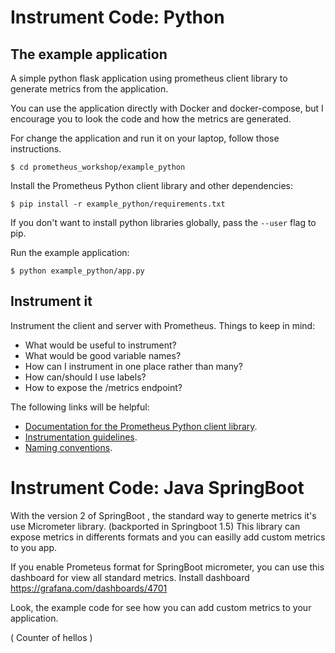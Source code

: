 # Instrument Code: Python

## The example application

A simple python flask application using prometheus client library to generate metrics from the application.

You can use the application directly with Docker and docker-compose, but I encourage you to look the code and how the metrics are generated.

For change the application and run it on your laptop, follow those instructions.

```
$ cd prometheus_workshop/example_python
```

Install the Prometheus Python client library and other dependencies:

```
$ pip install -r example_python/requirements.txt
```

If you don't want to install python libraries globally, pass the `--user` flag to pip.

Run the example application:

```
$ python example_python/app.py
```

## Instrument it
Instrument the client and server with Prometheus. Things to keep in mind:

* What would be useful to instrument?
* What would be good variable names?
* How can I instrument in one place rather than many?
* How can/should I use labels?
* How to expose the /metrics endpoint?

The following links will be helpful:
* [Documentation for the Prometheus Python client library](https://github.com/prometheus/client_python#prometheus-python-client).
* [Instrumentation guidelines](http://prometheus.io/docs/practices/instrumentation/).
* [Naming conventions](http://prometheus.io/docs/practices/naming/).



# Instrument Code: Java SpringBoot

With the version 2 of SpringBoot , the standard way to generte metrics it's use Micrometer library. (backported in Springboot 1.5)
This library can expose metrics in differents formats and you can easilly add custom metrics to you app.

If you enable Prometeus format for SpringBoot micrometer, you can use this dashboard for view all standard metrics.
Install dashboard https://grafana.com/dashboards/4701

Look, the example code for see how you can add custom metrics to your application.

( Counter of hellos )